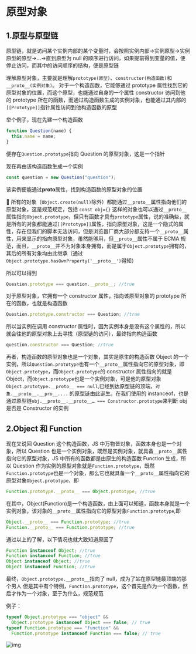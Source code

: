 # 原型对象

## 1.原型与原型链

原型链，就是访问某个实例内部的某个变量时，会按照实例内部->实例原型->实例原型的原型->…->直到原型为 null 的顺序进行访问，如果提前得到变量的值，便停止访问，而其中的访问顺序的结构，便是原型链

理解原型对象，主要就是理解`prototype(原型)`、`constructor(构造函数)`和`__proto__(实例对象)`。
对于一个构造函数，它能够通过 prototype 属性找到它的原型对象的位置，而这个原型，也能通过自身的一个属性 constructor 访问到他的 prototype 所在的函数，而通过构造函数生成的实例对象，也能通过其内部的`[[Prototype]]`指针属性访问到他构造函数的原型

举个例子，现在先建一个构造函数

```js
function Question(name) {
  this.name = name;
}
```

便存在`Question.prototype`指向 Question 的原型对象，这是一个指针

现在再由该构造函数生成一个实例

```js
const question = new Question("question");
```

该实例便能通过**proto**属性，找到构造函数的原型对象的位置

🔖 所有的对象（`Object.create(null)`除外）都能通过`__proto__`属性指向他们的原型对象，这是规范规定，包括 `const obj={}` 这样的对象也可以通过`__proto__`属性指向`Object.prototype`，但只有函数才具有`prototype`属性，说的准确些，就是所有的对象都能通过`[[Prototype]]`属性，指向原型对象，这是一个隐式的属性，存在但我们的脚本无法访问，但是浏览器厂商大部分都支持一个`__proto__`属性，用来显示的指向原型对象，虽然能够用，但`__proto__`属性不属于 ECMA 规范，而且，`__proto__`并不为对象本身拥有，而是属于`Object.prototype`拥有的，其后的所有对象均由此继承（通过`Object.prototype.hasOwnProperty('__proto__')`得知）

所以可以得到

```js
Question.prototype === question.__proto__; //true
```

对于原型对象，它拥有一个 constructor 属性，指向该原型对象的 prototype 所在的函数，也就是构造函数

```js
Question.prototype.constructor === Question; //true
```

所以当实例在调用 constructor 属性时，因为实例本身是没有这个属性的，所以就会往他的原型对象上去寻找（原型链的访问），最终指向构造函数

```js
question.constructor === Question; //true
```

再者，构造函数的原型对象也是一个对象，其实是原生的构造函数 Object 的一个实例，所以`Question.prototype`也有一个`__proto__`属性指向它的原型对象，即`Object.prototype`，而`Object.prototype`的 constructor 属性指向的就是 Object，而`Object.prototype`也是一个实例对象，可是他的原型对象`Object.prototype.__proto__ === null`,已经到达原型链的顶端，`对象.__proto__.__pro__....` 的原型链由此诞生。在我们使用的 instanceof，也是通过原型链`obj.__proto__.__proto__… === Constructor.prototype`来判断 obj 是否是 Constructor 的实例

## 2.Object 和 Function

现在又说回 Question 这个构造函数，JS 中万物皆对象，函数本身也是一个对象，所以 Question 也是一个实例对象，既然是实例对象，就具备`__proto__`属性指向它的原型对象，JS 中所有的函数都是由原生的构造函数 Function 生成，所以 Question 作为实例的原型对象就是`Function.prototype`，既然`Function.prototype`也是一个对象，那么它也就具备一个`__proto__`属性指向它的原型对象`Object.prototype`，即

```js
Function.prototype.__proto__ === Object.prototype; //true
```

在其中，Object(Function)是一个构造函数，由上面可以知道，函数本身就是一个实例对象，该对象的`__proto__`属性指向它的原型对象`Function.prototype`,即

```js
Object.__proto__ === Function.prototype; //true
Function.__proto__ === Function.prototype; //true
```

通过以上的了解，以下情况也就大致知道原因了

```js
Function instanceof Object; //true
Function instanceof Function; //true
Object instanceof Object; //true
Object instanceof Function; //true
```

最终，`Object.prototype.__proto__`指向了 null，成为了站在原型链最顶端的那个男人
但是其中有个特例，`Function.prototype`，这个首先是作为一个函数，然后才作为一个对象，至于为什么，规范规范

例子：

```js
typeof Object.prototype === "object" &&
  Object.prototype instanceof Object === false; // true
typeof Function.prototype === "function" &&
  Function.prototype instanceof Function === false; // true
```

![img](http://singz72.com/images/blog/prototype.jpg "原型链图")

